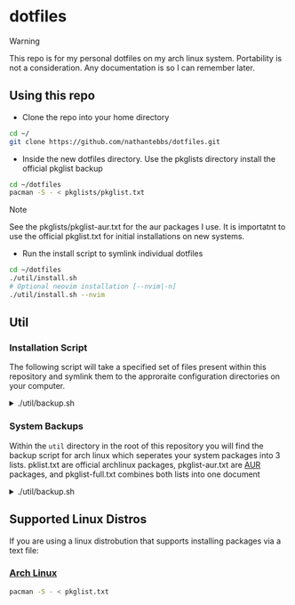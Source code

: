 # dotfiles

> [!WARNING]
> This repo is for my personal dotfiles on my arch linux system. Portability is not a consideration. Any documentation is so I can remember later.

## Using this repo

- Clone the repo into your home directory

```bash
cd ~/
git clone https://github.com/nathantebbs/dotfiles.git
```

- Inside the new dotfiles directory. Use the pkglists directory install the official pkglist backup

```bash
cd ~/dotfiles
pacman -S - < pkglists/pkglist.txt
```

> [!NOTE]
> See the pkglists/pkglist-aur.txt for the aur packages I use. It is importatnt to use the official pkglist.txt for initial installations on new systems.

- Run the install script to symlink individual dotfiles

```bash
cd ~/dotfiles
./util/install.sh
# Optional neovim installation [--nvim|-n]
./util/install.sh --nvim
```

## Util

### Installation Script
The following script will take a specified set of files present within this repository and symlink them to the approraite configuration
directories on your computer.

<details>
<summary>./util/backup.sh</summary>

```bash
#!/bin/bash

DOTFILES_DIR="$HOME/dotfiles"
NVIM_CONFIG_REPO="https://github.com/nathantebbs/nvim-config.git"  # Replace with your repo URL
NVIM_CONFIG_DIR="$DOTFILES_DIR/nvim"

INSTALL_NVIM=false

while [ $# -gt 0 ]; do
    case "$1" in
        --nvim|-n)
            INSTALL_NVIM=true
            shift
            ;;
        *)
            echo "ERROR: Unknown opt -> $1"
            echo "USAGE: $0 [--nvim|-n]"
            exit 1
            ;;
    esac
done

# Define dotfiles and their destinations
declare -A DOTFILES=(
    [".bashrc"]="$HOME/.bashrc"
    ["pkglist.txt"]="$HOME/pkglist.txt"
    [".alacritty.toml"]="$HOME/.alacritty.toml"
    ["i3"]="$HOME/.config/i3" # i3wm configuration
)

# If neovim flag is passed we add it to the list of dirs/files we are symlinking
if [ "$INSTALL_NVIM" = true ]; then
    DOTFILES["nvim"]="$HOME/.config/nvim"
fi

# Ensure dotfiles directory exists
if [ ! -d "$DOTFILES_DIR" ]; then
    echo "ERROR: Dotfiles dir -> $DOTFILES_DIR [NOT FOUND]"
    exit 1
fi

# Backup directory
BACKUP_DIR="$HOME/dotfiles_backup/$(date +%Y%m%d_%H%M%S)"
mkdir -p "$BACKUP_DIR"

# Function to create symlinks
create_symlink() {
    local src="$1"
    local dest="$2"

    if [ -e "$dest" ] || [ -L "$dest" ]; then
        # Backup existing file or directory
        mv "$dest" "$BACKUP_DIR/"
        echo "BACKED: $dest -> $BACKUP_DIR"
    fi

    ln -sf "$src" "$dest"
    echo "SYMLINK: $dest -> $src"
}

# Function to pull nvim-config repo
pull_nvim_config() {
    if [ -d "$NVIM_CONFIG_DIR" ]; then
        echo "UPDATING: nvim-config in $NVIM_CONFIG_DIR"
        cd "$NVIM_CONFIG_DIR" || exit 1
        git pull origin main  # Adjust branch name if needed
        cd - >/dev/null
    else
        echo "CLONING: nvim-config to $NVIM_CONFIG_DIR"
        git clone "$NVIM_CONFIG_REPO" "$NVIM_CONFIG_DIR"
        rm -rf "$NVIM_CONFIG_DIR/.git"
    fi
}

# Main install
echo "INSTALL: src -> $DOTFILES_DIR..."

# Pull or clone nvim-config repo if neovim flag is set
if [ "$INSTALL_NVIM" = true ]; then
    pull_nvim_config
fi

for file in "${!DOTFILES[@]}"; do
    src="$DOTFILES_DIR/$file"
    dest="${DOTFILES[$file]}"

    dest="${dest/#\$HOME/$HOME}"

    if [ -e "$src" ]; then
        create_symlink "$src" "$dest"
    else
        echo "WARNING: src file/dir -> $src NOT FOUND... skipping"
    fi
done

# Ensure Neovim plugins are installed (optional, for lazy.nvim or similar)
if [ "$INSTALL_NVIM" = true ] && command -v nvim >/dev/null 2>&1; then
    echo "SYNCING: Neovim plugins"
    nvim --headless "+Lazy sync" +qa  # Adjust for your plugin manager (e.g., PackerSync for packer.nvim)
fi

echo "INSTALLATION COMPLETE"
```
</details>

### System Backups

Within the `util` directory in the root of this repository you will find the backup script for arch linux which seperates your system packages into
3 lists. pklist.txt are official archlinux packages, pkglist-aur.txt are [AUR](https://aur.archlinux.org/) packages, and pkglist-full.txt combines both
lists into one document

<details>

<summary>./util/backup.sh</summary>

```bash
#! /bin/bash

# Ensure pkglists dir
mkdir -p ./pkglists

# Backup official packages
pacman -Qe | awk '{print $1}' > ./pkglists/pkglist.txt

# Backup AUR Packages
pacman -Qm > ./pkglists/aur-pkglist.txt

# Complete list of all system packages AUR & Official
pacman -Q > ./pkglists/full-pkglist.txt
```

</details>

## Supported Linux Distros

If you are using a linux distrobution that supports installing packages via a text file:

### [Arch Linux](https://archlinux.org/)

```bash
pacman -S - < pkglist.txt
```

